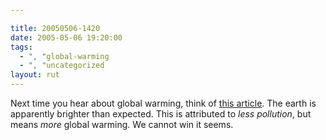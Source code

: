 ```yaml
---

title: 20050506-1420
date: 2005-05-06 19:20:00
tags:
  - ", "global-warming
  - ", "uncategorized
layout: rut
---
```


<p> Next time you hear about global warming, think of <a href="http://www.nature.com/news/2005/050502/full/050502-8.html">this
article</a>.  The earth is apparently brighter than expected.
This is attributed to <em>less pollution</em>, but means <em>more</em>
global warming.  We cannot win it seems.</p>

